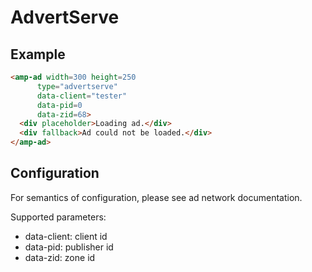 <!---
Copyright 2015 The AMP HTML Authors. All Rights Reserved.

Licensed under the Apache License, Version 2.0 (the "License");
you may not use this file except in compliance with the License.
You may obtain a copy of the License at

      http://www.apache.org/licenses/LICENSE-2.0

Unless required by applicable law or agreed to in writing, software
distributed under the License is distributed on an "AS-IS" BASIS,
WITHOUT WARRANTIES OR CONDITIONS OF ANY KIND, either express or implied.
See the License for the specific language governing permissions and
limitations under the License.
-->

# AdvertServe

## Example

```html
<amp-ad width=300 height=250
      type="advertserve"
      data-client="tester"
      data-pid=0
      data-zid=68>
  <div placeholder>Loading ad.</div>
  <div fallback>Ad could not be loaded.</div>
</amp-ad>
```

## Configuration

For semantics of configuration, please see ad network documentation.

Supported parameters:

- data-client: client id
- data-pid: publisher id
- data-zid: zone id
